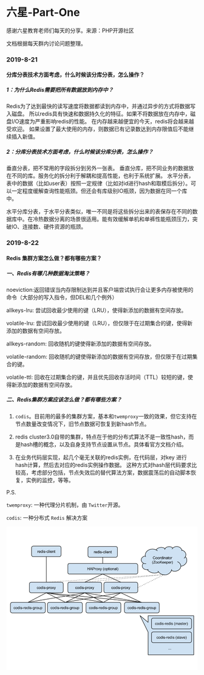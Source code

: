 # 六星-Part-One

感谢六星教育老师们每天的分享。来源：PHP开源社区

文档根据每天群内讨论问题整理。

### 2019-8-21

#### 分库分表技术方面考虑，什么时候该分库分表，怎么操作？

##### 1：为什么Redis需要把所有数据放到内存中？

Redis为了达到最快的读写速度将数据都读到内存中，并通过异步的方式将数据写入磁盘。
所以redis具有快速和数据持久化的特征。如果不将数据放在内存中，磁盘I/O速度为严重影响redis的性能。
在内存越来越便宜的今天，redis将会越来越受欢迎。 如果设置了最大使用的内存，则数据已有记录数达到内存限值后不能继续插入新值。

##### 2：分库分表技术方面考虑，什么时候该分库分表，怎么操作？

垂直分表，把不常用的字段拆分到另外一张表。
垂直分库，把不同业务的数据放在不同的库。服务化的拆分利于解耦和提高性能，也利于系统扩展。
水平分表，表中的数据（比如user表）按照一定规律（比如对id进行hash和取模后拆分）。可以一定程度缓解查询性能瓶颈。但还会有库级别IO瓶颈，因为数据在同一个库中。

水平分库分表，于水平分表类似，唯一不同是将这些拆分出来的表保存在不同的数据库中。在冷热数据分离的场景很适用。能有效缓解单机和单裤性能瓶颈压力，突破IO、连接数、硬件资源的瓶颈。

### 2019-8-22

#### Redis 集群方案怎么做？都有哪些方案？

##### 一、Redis有哪几种数据淘汰策略？

noeviction:返回错误当内存限制达到并且客户端尝试执行会让更多内存被使用的命令（大部分的写入指令，但DEL和几个例外）

allkeys-lru: 尝试回收最少使用的键（LRU），使得新添加的数据有空间存放。

volatile-lru: 尝试回收最少使用的键（LRU），但仅限于在过期集合的键，使得新添加的数据有空间存放。

allkeys-random: 回收随机的键使得新添加的数据有空间存放。

volatile-random: 回收随机的键使得新添加的数据有空间存放，但仅限于在过期集合的键。

volatile-ttl: 回收在过期集合的键，并且优先回收存活时间（TTL）较短的键，使得新添加的数据有空间存放。

##### 二、Redis集群方案应该怎么做？都有哪些方案？

1. `codis`。目前用的最多的集群方案，基本和`twemproxy`一致的效果，但它支持在 节点数量改变情况下，旧节点数据可恢复到新hash节点。

2. redis cluster3.0自带的集群，特点在于他的分布式算法不是一致性hash，而是hash槽的概念，以及自身支持节点设置从节点。具体看官方文档介绍。

3. 在业务代码层实现，起几个毫无关联的redis实例，在代码层，对key 进行hash计算，然后去对应的redis实例操作数据。 这种方式对hash层代码要求比较高，考虑部分包括，节点失效后的替代算法方案，数据震荡后的自动脚本恢复，实例的监控，等等。

P.S. 

`twemproxy`: 一种代理分片机制，由 `Twitter`开源。

`codis`: 一种分布式 `Redis` 解决方案

![codis](assets\images\codis.png "codis:图片源百度百科")


